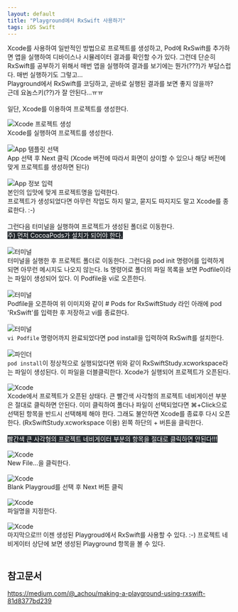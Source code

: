 ```yaml
---
layout: default
title: "Playground에서 RxSwift 사용하기"
tags: iOS Swift
---
```


Xcode를 사용하여 일반적인 방법으로 프로젝트를 생성하고, Pod에 RxSwift를 추가하면 앱을 실행하여 디바이스나 시뮬레이터 결과를 확인할 수가 있다. 
그런데 단순히 RxSwift를 공부하기 위해서 매번 앱을 실행하여 결과를 보기에는 뭔가(???)가 부담스럽다. 매번 실행하기도 그렇고...<br/>
Playground에서 RxSwift를 코딩하고, 곧바로 실행된 결과를 보면 좋지 않을까?<br/>
근데 요놈스키(??)가 잘 안된다...ㅠㅠ<br/>
<br/>
일단, Xcode를 이용하여 프로젝트를 생성한다.<br/>

![Xcode 프로젝트 생성](/images/2021-04-08-Playground에서-RxSwift-사용하기/rxswift-01.png)<br>
Xcode를 실행하여 프로젝트를 생성한다.<br/>
<br/>
![App 템플릿 선택](/images/2021-04-08-Playground에서-RxSwift-사용하기/rxswift-02.png)<br>
App 선택 후 Next 클릭 (Xcode 버전에 따라서 화면이 상이할 수 있으나 해당 버전에 맞게 프로젝트를 생성하면 된다)<br/>
<br/>
![App 정보 입력](/images/2021-04-08-Playground에서-RxSwift-사용하기/rxswift-03.png)<br>
본인의 입맛에 맞게 프로젝트명을 입력한다.<br/>
프로젝트가 생성되었다면 아무런 작업도 하지 말고, 묻지도 따지지도 말고 Xcode를 종료한다. :-)<br/>
<br/>
그런다음 터미널을 실행하여 프로젝트가 생성된 폴더로 이동한다.<br/>
<mark style='background-color: #24292e'><font color="white">주) 먼저 CocoaPods가 설치가 되어야 한다.</font></mark><br/>
<br/>
![터미널](/images/2021-04-08-Playground에서-RxSwift-사용하기/rxswift-05.png)<br>
터미널을 실행한 후 프로젝트 폴더로 이동한다. 그런다음 pod init 명령어를 입력하게 되면 아무런 메시지도 나오지 않는다. ls 명령어로 폴더의 파일 목록을 보면 Podfile이라는 파일이 생성되어 있다. 이 Podfile을 vi로 오픈한다.<br/>
<br/>
![터미널](/images/2021-04-08-Playground에서-RxSwift-사용하기/rxswift-04.png)<br>
Podfile을 오픈하여 위 이미지와 같이 # Pods for RxSwiftStudy 라인 아래에 pod 'RxSwift'를 입력한 후 저장하고 vi를 종료한다.<br/>
<br/>
![터미널](/images/2021-04-08-Playground에서-RxSwift-사용하기/rxswift-05.png)<br>
<code>vi Podfile</code> 명령어까지 완료되었다면 pod install을 입력하여 RxSwift를 설치한다.<br/>
<br/>
![파인더](/images/2021-04-08-Playground에서-RxSwift-사용하기/rxswift-06.png)<br>
<code>pod install</code>이 정상적으로 실행되었다면 위와 같이 RxSwiftStudy.xcworkspace라는 파일이 생성된다. 이 파일을 더블클릭한다. Xcode가 실행되어 프로젝트가 오픈된다.<br/>
<br/>
![Xcode](/images/2021-04-08-Playground에서-RxSwift-사용하기/rxswift-07.png)<br>
Xcode에서 프로젝트가 오픈된 상태다. 큰 빨간색 사각형의 프로젝트 네비게이션 부분은 절대로 클릭하면 안된다. 이미 클릭하여 폴더나 파일이 선택되었다면 ⌘+Click으로 선택된 항목을 반드시 선택해제 해야 한다. 그래도 불안하면 Xcode를 종료후 다시 오픈한다. (RxSwiftStudy.xcworkspace 이용) 왼쪽 하단의 + 버튼을 클릭한다.<br/>
<br/>
<mark style='background-color: #24292e'><font color="white">빨간색 큰 사각형의 프로젝트 네비게이터 부분의 항목을 절대로 클릭하면 안된다!!!</font></mark><br/>
<br/>
![Xcode](/images/2021-04-08-Playground에서-RxSwift-사용하기/rxswift-08.png)<br>
New File...을 클릭한다.<br/>
<br/>
![Xcode](/images/2021-04-08-Playground에서-RxSwift-사용하기/rxswift-09.png)<br>
Blank Playgroud를 선택 후 Next 버튼 클릭<br/>
<br/>
![Xcode](/images/2021-04-08-Playground에서-RxSwift-사용하기/rxswift-10.png)<br>
파일명을 지정한다.<br/>
<br/>
![Xcode](/images/2021-04-08-Playground에서-RxSwift-사용하기/rxswift-11.png)<br>
마지막으로!!! 이젠 생성된 Playgroud에서 RxSwift를 사용할 수 있다. :-) 프로젝트 네비게이터 상단에 보면 생성된 Playground 항목을 볼 수 있다.<br/>
<br/>
## 참고문서
https://medium.com/@_achou/making-a-playground-using-rxswift-81d8377bd239
